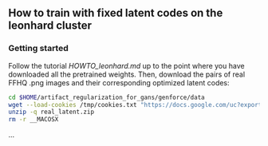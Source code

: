 ## How to train with fixed latent codes on the leonhard cluster

### Getting started

Follow the tutorial *HOWTO_leonhard.md* up to the point where you have downloaded all the pretrained weights. Then, download the pairs of real FFHQ .png images and their corresponding optimized latent codes:
```bash
cd $HOME/artifact_regularization_for_gans/genforce/data
wget --load-cookies /tmp/cookies.txt "https://docs.google.com/uc?export=download&confirm=$(wget --quiet --save-cookies /tmp/cookies.txt --keep-session-cookies --no-check-certificate 'https://docs.google.com/uc?export=download&id=1xuXvFYXcm01Z1OBcd8BhSeK7bEIwZk7-' -O- | sed -rn 's/.*confirm=([0-9A-Za-z_]+).*/\1\n/p')&id=1xuXvFYXcm01Z1OBcd8BhSeK7bEIwZk7-" -O real_latent.zip && rm -rf /tmp/cookies.txt
unzip -q real_latent.zip
rm -r __MACOSX
```

...

